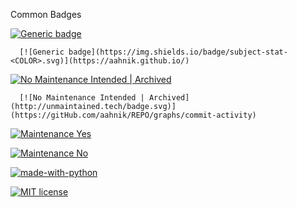 Common Badges

[![Generic badge](https://img.shields.io/badge/subject-stat-<COLOR>.svg)](https://aahnik.github.io/)

      [![Generic badge](https://img.shields.io/badge/subject-stat-<COLOR>.svg)](https://aahnik.github.io/)

[![No Maintenance Intended | Archived](http://unmaintained.tech/badge.svg)](https://gitHub.com/aahnik/REPO/graphs/commit-activity)

      [![No Maintenance Intended | Archived](http://unmaintained.tech/badge.svg)](https://gitHub.com/aahnik/REPO/graphs/commit-activity)

[![Maintenance Yes](https://img.shields.io/badge/Maintained%3F-yes-green.svg)](https://gitHub.com/aahnik/REPO/graphs/commit-activity)


[![Maintenance No](https://img.shields.io/badge/Maintained%3F-no-red.svg)](https://gitHub.com/aahnik/REPO/graphs/commit-activity)


[![made-with-python](https://img.shields.io/badge/Made%20with-Python-1f425f.svg)](https://www.python.org/)


[![ MIT license](https://img.shields.io/pypi/l/ansicolortags.svg)](https://aahnik.github.io/)
